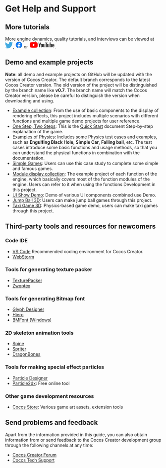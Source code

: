 # Get Help and Support

## More tutorials

More engine dynamics, quality tutorials, and interviews can be viewed at [![twitter](support/twitter.png)](https://twitter.com/cocos2dx), [![facebook](support/facebook.png)](https://www.facebook.com/cocos2dx/) or [![youtube](support/youtube.png)](https://www.youtube.com/c/CocosEngine/videos).

## Demo and example projects

**Note**: all demo and example projects on GitHub will be updated with the version of Cocos Creator. The default branch corresponds to the latest Cocos Creator version. The old version of the project will be distinguished by the branch name like **v0.7**. The branch name will match the Cocos Creator version, please be careful to distinguish the version when downloading and using.

- [Example collection](https://github.com/cocos-creator/example-3d): From the use of basic components to the display of rendering effects, this project includes multiple scenarios with different functions and multiple game demo projects for user reference.
- [One Step, Two Steps](https://github.com/cocos-creator/tutorial-mind-your-step-3d): This is the [Quick Start](../getting-started/first-game/index.md) document Step-by-step explanation of the game.
- [Examples of Physics](https://github.com/cocos-creator/example-3d/tree/v3.3/physics-3d): Includes some Physics test cases and examples, such as **Engulfing Black Hole**, **Simple Car**, **Falling ball**, etc. The test cases introduce some basic functions and usage methods, so that you can understand the physical functions in combination with the documentation.
- [Simple Games](https://github.com/cocos-creator/example-3d/tree/v3.3/simple-games): Users can use this case study to complete some simple and famous games.
- [Module display collection](https://github.com/cocos/cocos-test-projects): The example project of each function of the engine, which basically covers most of the function modules of the engine. Users can refer to it when using the functions Development in this project.
- [UI Show Demo](https://github.com/cocos/cocos-example-ui/): Demo of various UI components combined use Demo.
- [Jump Ball 3D](https://github.com/cocos/cocos-example-ball): Users can make jump ball games through this project.
- [Taxi Game 3D](https://github.com/cocos/cocos-tutorial-taxi-game): Physics-based game demo, users can make taxi games through this project.

## Third-party tools and resources for newcomers

### Code IDE

- [VS Code](https://code.visualstudio.com/) Recommended coding environment for Cocos Creator.
- [WebStorm](https://www.jetbrains.com/webstorm/)

### Tools for generating texture packer

- [TexturePacker](https://www.codeandweb.com/texturepacker)
- [Zwoptex](https://zwopple.com/zwoptex/)

### Tools for generating Bitmap font

- [Glyph Designer](https://71squared.com/glyphdesigner)
- [Hiero](https://github.com/libgdx/libgdx/wiki/Hiero)
- [BMFont (Windows)](http://www.angelcode.com/products/bmfont/)

### 2D skeleton animation tools

- [Spine](http://www.esotericsoftware.com)
- [Spriter](http://brashmonkey.com/spriter.htm)
- [DragonBones](http://dragonbones.github.io/)

### Tools for making special effect particles

- [Particle Designer](http://particledesigner.71squared.com/)
- [Particle2dx](http://www.effecthub.com/particle2dx): Free online tool

### Other game development resources

- [Cocos Store](https://store.cocos.com/): Various game art assets, extension tools

## Send problems and feedback

Apart from the information provided in this guide, you can also obtain information from or send feedback to the Cocos Creator development group through the following channels at any time:

- [Cocos Creator Forum](https://discuss.cocos2d-x.org/c/33)
- [Cocos Tech Support](https://www.cocos.com/en/support)
<!-- - QQ group: 738190852-->
